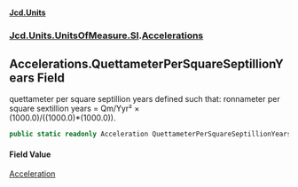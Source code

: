 #### [Jcd.Units](index.md 'index')
### [Jcd.Units.UnitsOfMeasure.SI](Jcd.Units.UnitsOfMeasure.SI.md 'Jcd.Units.UnitsOfMeasure.SI').[Accelerations](Accelerations.md 'Jcd.Units.UnitsOfMeasure.SI.Accelerations')

## Accelerations.QuettameterPerSquareSeptillionYears Field

quettameter per square septillion years defined such that: ronnameter per square sextillion years = Qm/Yyr² ×  
(1000.0)/((1000.0)*(1000.0)).

```csharp
public static readonly Acceleration QuettameterPerSquareSeptillionYears;
```

#### Field Value
[Acceleration](Acceleration.md 'Jcd.Units.UnitTypes.Acceleration')